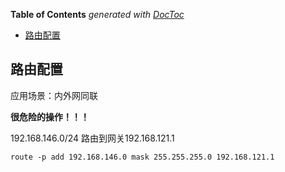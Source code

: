 <!-- START doctoc generated TOC please keep comment here to allow auto update -->
<!-- DON'T EDIT THIS SECTION, INSTEAD RE-RUN doctoc TO UPDATE -->
**Table of Contents**  *generated with [DocToc](https://github.com/thlorenz/doctoc)*

- [路由配置](#%E8%B7%AF%E7%94%B1%E9%85%8D%E7%BD%AE)

<!-- END doctoc generated TOC please keep comment here to allow auto update -->

## 路由配置 ##

应用场景：内外网同联

**很危险的操作！！！**

192.168.146.0/24 路由到网关192.168.121.1

	route -p add 192.168.146.0 mask 255.255.255.0 192.168.121.1